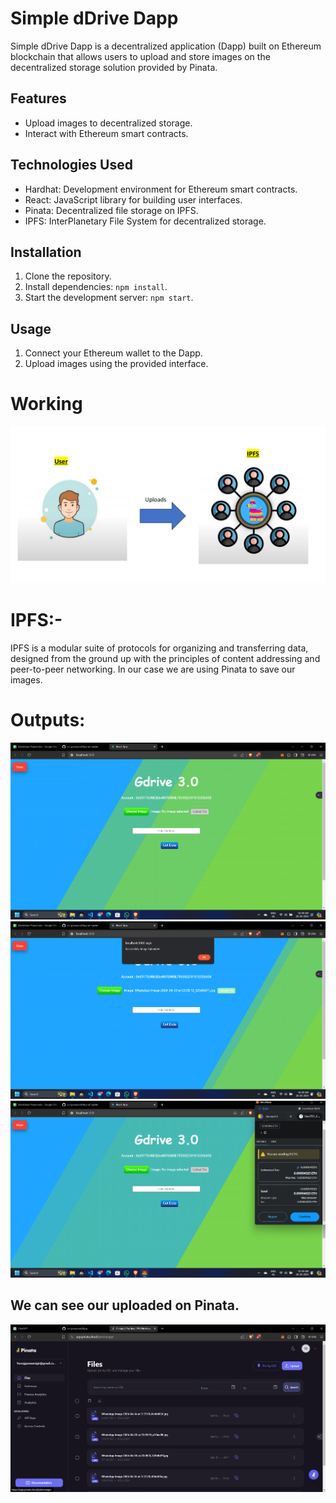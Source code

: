 # Simple dDrive Dapp

Simple dDrive Dapp is a decentralized application (Dapp) built on Ethereum blockchain that allows users to upload and store images on the decentralized storage solution provided by Pinata.

## Features

- Upload images to decentralized storage.
- Interact with Ethereum smart contracts.

## Technologies Used

- Hardhat: Development environment for Ethereum smart contracts.
- React: JavaScript library for building user interfaces.
- Pinata: Decentralized file storage on IPFS.
- IPFS: InterPlanetary File System for decentralized storage.

## Installation

1. Clone the repository.
2. Install dependencies: `npm install`.
3. Start the development server: `npm start`.

## Usage

1. Connect your Ethereum wallet to the Dapp.
2. Upload images using the provided interface.

# Working
![](https://github.com/uv-goswami/dApp/blob/master/Output/Screenshot%202024-04-26%20015323.png)

# IPFS:-
IPFS is a modular suite of protocols for organizing and transferring data, designed from the ground up with the principles of content addressing and peer-to-peer networking.
In our case we are using Pinata to save our images.

# Outputs:
![](https://github.com/uv-goswami/dApp/blob/master/Output/Screenshot%202024-04-26%20013842.png)
![](https://github.com/uv-goswami/dApp/blob/master/Output/Screenshot%202024-04-26%20013908.png)
![](https://github.com/uv-goswami/dApp/blob/master/Output/Screenshot%202024-04-26%20013928.png)
## We can see our uploaded on Pinata.
![](https://github.com/uv-goswami/dApp/blob/master/Output/Screenshot%202024-04-26%20120640.png)

